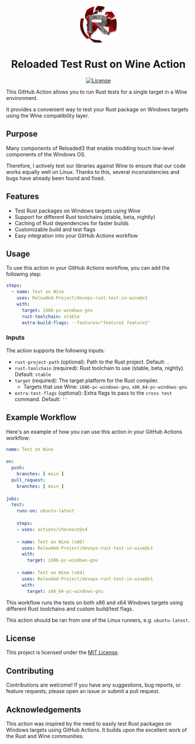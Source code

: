 <div align="center">
  <a href="https://github.com/Reloaded-Project/devops-rust-test-in-wine" target="_blank">
    <img src="assets/reloaded-logo.png" alt="Reloaded Logo" width="100"/>
  </a>

  <h1 align="center">Reloaded Test Rust on Wine Action</h1>

  <p>
    <a href="LICENSE">
      <img src="https://img.shields.io/badge/License-MIT-blue.svg" alt="License">
    </a>
  </p>
</div>

This GitHub Action allows you to run Rust tests for a single target in a Wine environment.

It provides a convenient way to test your Rust package on Windows targets using the Wine compatibility layer.

## Purpose

Many components of Reloaded3 that enable modding touch low-level components of the Windows OS.

Therefore, I actively test our libraries against Wine to ensure that our code works equally well on
Linux. Thanks to this, several inconsistencies and bugs have already been found and fixed.

## Features

- Test Rust packages on Windows targets using Wine
- Support for different Rust toolchains (stable, beta, nightly)
- Caching of Rust dependencies for faster builds
- Customizable build and test flags
- Easy integration into your GitHub Actions workflow

## Usage

To use this action in your GitHub Actions workflow, you can add the following step:

```yaml
steps:
  - name: Test on Wine
    uses: Reloaded-Project/devops-rust-test-in-wine@v1
    with:
      target: i686-pc-windows-gnu
      rust-toolchain: stable
      extra-build-flags: --features="feature1 feature2"
```

### Inputs

The action supports the following inputs:

- `rust-project-path` (optional): Path to the Rust project. Default: `.`
- `rust-toolchain` (required): Rust toolchain to use (stable, beta, nightly). Default: `stable`
- `target` (required): The target platform for the Rust compiler.
    - Targets that use Wine: `i686-pc-windows-gnu`, `x86_64-pc-windows-gnu`
- `extra-test-flags` (optional): Extra flags to pass to the `cross test` command. Default: `''`

## Example Workflow

Here's an example of how you can use this action in your GitHub Actions workflow:

```yaml
name: Test on Wine

on:
  push:
    branches: [ main ]
  pull_request:
    branches: [ main ]

jobs:
  test:
    runs-on: ubuntu-latest
    
    steps:
    - uses: actions/checkout@v4
      
    - name: Test on Wine (x86)
      uses: Reloaded-Project/devops-rust-test-in-wine@v1
      with:
        target: i686-pc-windows-gnu
        
    - name: Test on Wine (x64)
      uses: Reloaded-Project/devops-rust-test-in-wine@v1
      with:
        target: x86_64-pc-windows-gnu
```

This workflow runs the tests on both x86 and x64 Windows targets using different
Rust toolchains and custom build/test flags.

This action should be ran from one of the Linux runners, e.g. `ubuntu-latest`.

## License

This project is licensed under the [MIT License](LICENSE).

## Contributing

Contributions are welcome! If you have any suggestions, bug reports, or feature requests,
please open an issue or submit a pull request.

## Acknowledgements

This action was inspired by the need to easily test Rust packages on Windows targets using
GitHub Actions. It builds upon the excellent work of the Rust and Wine communities.